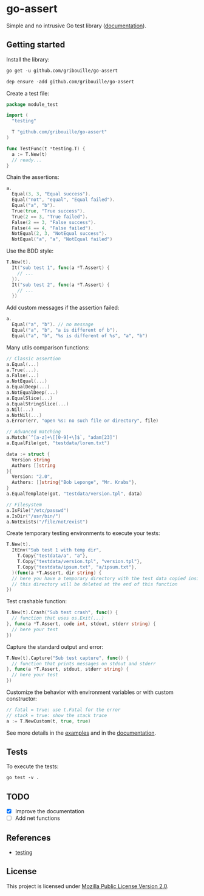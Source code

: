 # go-assert

Simple and no intrusive Go test library ([documentation](https://godoc.org/github.com/gribouille/go-assert)).

## Getting started

Install the library:

```txt
go get -u github.com/gribouille/go-assert
```

```txt
dep ensure -add github.com/gribouille/go-assert
```

Create a test file:

```go
package module_test

import (
  "testing"

  T "github.com/gribouille/go-assert"
)

func TestFunc(t *testing.T) {
  a := T.New(t)
  // ready...
}
```

Chain the assertions:

```go
a.
  Equal(3, 3, "Equal success").
  Equal("not", "equal", "Equal failed").
  Equal("a", "b").
  True(true, "True success").
  True(2 == 3, "True failed").
  False(2 == 3, "False success").
  False(4 == 4, "False failed").
  NotEqual(2, 3, "NotEqual success").
  NotEqual("a", "a", "NotEqual failed")
```

Use the BDD style:

```go
T.New(t).
  It("sub test 1", func(a *T.Assert) {
    // ...
  }).
  It("sub test 2", func(a *T.Assert) {
    // ...
  })
```

Add custom messages if the assertion failed:

```go
a.
  Equal("a", "b"). // no message
  Equal("a", "b", "a is different of b").
  Equal("a", "b", "%s is different of %s", "a", "b")
```

Many utils comparison functions:

```go
// Classic assertion
a.Equal(...)
a.True(...).
a.False(...)
a.NotEqual(...)
a.EqualDeep(...)
a.NotEqualDeep(...)
a.EqualSlice(...)
a.EqualStringSlice(...)
a.Nil(...)
a.NotNil(...)
a.Error(err, "open %s: no such file or directory", file)

// Advanced matching
a.Match(`^[a-z]+\[[0-9]+\]$`, "adam[23]")
a.EqualFile(got, "testdata/lorem.txt")

data := struct {
  Version string
  Authors []string
}{
  Version: "2.0",
  Authors: []string{"Bob Leponge", "Mr. Krabs"},
}
a.EqualTemplate(got, "testdata/version.tpl", data)

// Filesystem
a.IsFile("/etc/passwd")
a.IsDir("/usr/bin/")
a.NotExists("/file/not/exist")
```

Create temporary testing environments to execute your tests:

```go
T.New(t).
  ItEnv("Sub test 1 with temp dir",
    T.Copy{"testdata/a", "a"},
    T.Copy{"testdata/version.tpl", "version.tpl"},
    T.Copy{"testdata/ipsum.txt", "a/ipsum.txt"},
  )(func(a *T.Assert, dir string) {
  // here you have a temporary directory with the test data copied inside
  // this directory will be deleted at the end of this function
})
```

Test crashable function:

```go
T.New(t).Crash("Sub test crash", func() {
  // function that uses os.Exit(...)
}, func(a *T.Assert, code int, stdout, stderr string) {
  // here your test
})
```

Capture the standard output and error:

```go
T.New(t).Capture("Sub test capture", func() {
  // function that prints messages on stdout and stderr
}, func(a *T.Assert, stdout, stderr string) {
  // here your test
})
```

Customize the behavior with environment variables or with custom constructor:

```go
// fatal = true: use t.Fatal for the error
// stack = true: show the stack trace
a := T.NewCustom(t, true, true)
```

See more details in the [examples](./examples) and in the [documentation](https://godoc.org/github.com/gribouille/go-assert).

## Tests

To execute the tests:

```txt
go test -v .
```

## TODO

- [x] Improve the documentation
- [ ] Add net functions

## References

- [testing](https://golang.org/pkg/testing/)

## License

This project is licensed under [Mozilla Public License Version 2.0](./LICENSE).
